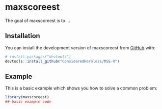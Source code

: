 
# maxscoreest

<!-- badges: start -->
<!-- badges: end -->

The goal of maxscoreest is to ...

## Installation

You can install the development version of maxscoreest from [GitHub](https://github.com/) with:

``` r
# install.packages("devtools")
devtools::install_github("ConsideredHarmless/MSE-R")
```

## Example

This is a basic example which shows you how to solve a common problem:

``` r
library(maxscoreest)
## basic example code
```

